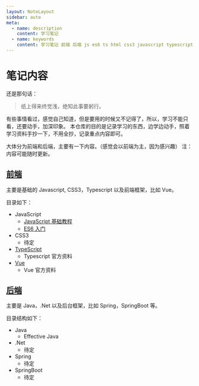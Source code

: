 ```yaml
---
layout: NoteLayout
sidebar: auto
meta:
  - name: description
    content: 学习笔记
  - name: keywords
    content: 学习笔记 前端 后端 js es6 ts html css3 javascript typescript vue java .net spring springboot
---
```


# 笔记内容

还是那句话：

> 纸上得来终觉浅，绝知此事要躬行。

有些事情看过，感觉自己知道，但是要用的时候又不记得了，所以，学习不能只看，还要动手，加深印象。
本仓库的目的是记录学习的东西，边学边动手，照着学习资料手抄一下，不用全抄，记录重点内容即可。

大体分为前端和后端，主要有一下内容。（感觉会以前端为主，因为感兴趣）
注：内容可能随时更新。

## [前端](fe/)

主要是基础的 Javascript, CSS3，Typescript 以及前端框架，比如 Vue。

目录如下：

- JavaScript
  - [JavaScript 基础教程](fe/js/)
  - [ES6 入门](fe/es6)
- CSS3
  - 待定
- [TypeScript](fe/ts/)
  - Typescript 官方资料
- [Vue](fe/vue/)
  - Vue 官方资料

## [后端](be/)

主要是 Java，.Net 以及后台框架，比如 Spring，SpringBoot 等。

目录结构如下：

- Java
  - Effective Java
- .Net
  - 待定
- Spring
  - 待定
- SpringBoot
  - 待定
